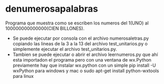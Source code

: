 # denumerosapalabras
Programa que muestra como se escriben los numeros del 1(UNO) al 100000000000000(CIEN BILLONES).

- Se puede ejecutar por consola con el archivo numerosaletras.py copiando las lineas de la 3 a la 13 del archivo test_unitarios.py o simplemente ejecutar el archivo test_unitarios.py.
- Tambien se puede ejecutar o abrir el archivo leernumeros.py que ahí esta importadon el programa pero con una ventana de wx.Python previamente hay que instalar wx.python con un simple pip install -U wxPython para windows y mac 
o sudo apt-get install python-wxtools para linux